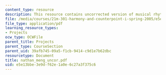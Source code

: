 ```yaml
---
content_type: resource
description: This resource contains uncorrected version of musical rhythm.
file: /media/courses/21m-301-harmony-and-counterpoint-i-spring-2005/e5e13bbe3e9df62e1a0e6c27a3f375c6_nathan_meng_uncor.pdf
file_type: application/pdf
learning_resource_types:
- Projects
ocw_type: OCWFile
parent_title: Projects
parent_type: CourseSection
parent_uid: 39afb745-09a5-f1cb-9414-c9d1e7b62dbc
resourcetype: Document
title: nathan_meng_uncor.pdf
uid: e5e13bbe-3e9d-f62e-1a0e-6c27a3f375c6
---
```

